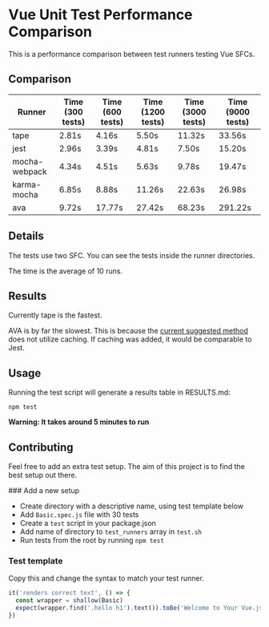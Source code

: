 # Vue Unit Test Performance Comparison

This is a performance comparison between test runners testing Vue SFCs.

## Comparison

| Runner        | Time  (300 tests) | Time  (600 tests)| Time  (1200 tests)|Time  (3000 tests)|Time  (9000 tests)|
| ------------- |-------------|-------------|-------------|-------------|-------------|
| tape | 2.81s |4.16s | 5.50s | 11.32s |33.56s|
| jest | 2.96s |3.39s | 4.81s | 7.50s |15.20s|
| mocha-webpack | 4.34s |4.51s | 5.63s | 9.78s |19.47s|
| karma-mocha | 6.85s |8.88s | 11.26s | 22.63s |26.98s|
| ava | 9.72s |17.77s | 27.42s | 68.23s |291.22s|

## Details

The tests use two SFC. You can see the tests inside the runner directories.

The time is the average of 10 runs.

## Results

Currently tape is the fastest.

AVA is by far the slowest. This is because the [current suggested method](https://github.com/avajs/ava/blob/master/docs/recipes/precompiling-with-webpack.md) does not utilize caching. If caching was added, it would be comparable to Jest.

## Usage

Running the test script will generate a results table in RESULTS.md:

```
npm test
```

**Warning: It takes around 5 minutes to run**

## Contributing

Feel free to add an extra test setup. The aim of this project is to find the best setup out there.

### Add a new setup
* Create directory with a descriptive name, using test template below
* Add `Basic.spec.js` file with 30 tests
* Create a `test` script in your package.json
* Add name of directory to `test_runners` array in `test.sh`
* Run tests from the root by running `npm test`

### Test template
Copy this and change the syntax to match your test runner.
```js
it('renders correct text', () => {
  const wrapper = shallow(Basic)
  expect(wrapper.find('.hello h1').text()).toBe('Welcome to Your Vue.js App')
})
```
